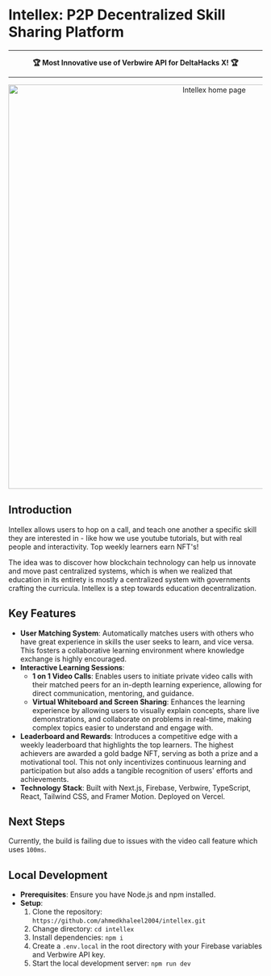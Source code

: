# Intellex: P2P Decentralized Skill Sharing Platform

<div align="center">
  <hr>
  <strong>🏆 Most Innovative use of Verbwire API for DeltaHacks X! 🏆</strong>
  <hr>
</div>

<div align="center">
    <img src="https://github.com/ahmedkhaleel2004/intellex/assets/111161052/89453cec-48d1-42f0-97e4-f65299d333b4" alt="Intellex home page" width="800"/>
</div>

## Introduction
Intellex allows users to hop on a call, and teach one another a specific skill they are interested in - like how we use youtube tutorials, but with real people and interactivity. Top weekly learners earn NFT's! 

The idea was to discover how blockchain technology can help us innovate and move past centralized systems, which is when we realized that education in its entirety is mostly a centralized system with governments crafting the curricula. Intellex is a step towards education decentralization. 

## Key Features

- **User Matching System**: Automatically matches users with others who have great experience in skills the user seeks to learn, and vice versa. This fosters a collaborative learning environment where knowledge exchange is highly encouraged.
- **Interactive Learning Sessions**:
  - **1 on 1 Video Calls**: Enables users to initiate private video calls with their matched peers for an in-depth learning experience, allowing for direct communication, mentoring, and guidance.
  - **Virtual Whiteboard and Screen Sharing**: Enhances the learning experience by allowing users to visually explain concepts, share live demonstrations, and collaborate on problems in real-time, making complex topics easier to understand and engage with.
- **Leaderboard and Rewards**: Introduces a competitive edge with a weekly leaderboard that highlights the top learners. The highest achievers are awarded a gold badge NFT, serving as both a prize and a motivational tool. This not only incentivizes continuous learning and participation but also adds a tangible recognition of users' efforts and achievements.
- **Technology Stack**: Built with Next.js, Firebase, Verbwire, TypeScript, React, Tailwind CSS, and Framer Motion. Deployed on Vercel.

## Next Steps
Currently, the build is failing due to issues with the video call feature which uses `100ms`.

## Local Development
- **Prerequisites**: Ensure you have Node.js and npm installed.
- **Setup**:
  1. Clone the repository: `https://github.com/ahmedkhaleel2004/intellex.git`
  2. Change directory: `cd intellex`
  3. Install dependencies: `npm i`
  4. Create a `.env.local` in the root directory with your Firebase variables and Verbwire API key.
  5. Start the local development server: `npm run dev`
